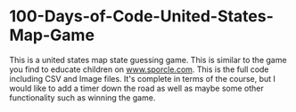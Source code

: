 # 100-Days-of-Code-United-States-Map-Game
This is a united states map state guessing game. This is similar to the game you find to educate children on www.sporcle.com. This is the full code including CSV and Image files. It's complete in terms of the course, but I would like to add a timer down the road as well as maybe some other functionality such as winning the game.

